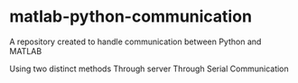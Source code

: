 # matlab-python-communication
A repository created to handle communication between Python and MATLAB

Using two distinct methods
Through server
Through Serial Communication
